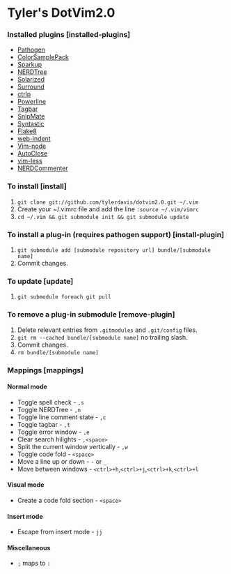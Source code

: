 # Tyler's DotVim2.0

### Installed plugins [installed-plugins]
* [Pathogen](https://github.com/tpope/vim-pathogen)
* [ColorSamplePack](http://www.vim.org/scripts/script.php?script_id=625)
* [Sparkup](https://github.com/rstacruz/sparkup)
* [NERDTree](https://github.com/scrooloose/nerdtree)
* [Solarized](https://github.com/altercation/vim-colors-solarized)
* [Surround](https://github.com/tpope/vim-surround)
* [ctrlp](https://github.com/kien/ctrlp.vim/)
* [Powerline](https://github.com/Lokaltog/vim-powerline)
* [Tagbar](https://github.com/majutsushi/tagbar/)
* [SnipMate](https://github.com/tylerdavis/snipmate.vim)
* [Syntastic](https://github.com/scrooloose/syntastic)
* [Flake8](https://github.com/nvie/vim-flake8)
* [web-indent](http://www.vim.org/scripts/script.php?script_id=3081)
* [Vim-node](https://github.com/guileen/vim-node)
* [AutoClose](https://github.com/vim-scripts/autoclose)
* [vim-less](https://github.com/groenewege/vim-less)
* [NERDCommenter](https://github.com/scrooloose/nerdcommenter)

### To install [install]
1. `git clone git://github.com/tylerdavis/dotvim2.0.git ~/.vim`
2. Create your ~/.vimrc file and add the line `:source ~/.vim/vimrc`
3. `cd ~/.vim && git submodule init && git submodule update`

### To install a plug-in (requires pathogen support) [install-plugin]
1. `git submodule add [submodule repository url] bundle/[submodule name]`
2. Commit changes.

### To update [update]
1. `git submodule foreach git pull`

### To remove a plug-in submodule [remove-plugin]
1. Delete relevant entries from `.gitmodules` and `.git/config` files.
2. `git rm --cached bundle/[submodule name]` no trailing slash.
3. Commit changes.
4. `rm bundle/[submodule name]`

### Mappings [mappings]

#### Normal mode
* Toggle spell check - `,s`
* Toggle NERDTree - `,n`
* Toggle line comment state - `,c`
* Toggle tagbar - `,t`
* Toggle error window - `,e`
* Clear search hilights - `,<space>`
* Split the current window vertically - `,w`
* Toggle code fold - `<space>`
* Move a line up or down - `-` or `_`
* Move between windows - `<ctrl>+h`,`<ctrl>+j`,`<ctrl>+k`,`<ctrl>+l`  

#### Visual mode
* Create a code fold section - `<space>`

#### Insert mode
* Escape from insert mode - `jj`

#### Miscellaneous
* `;` maps to `:`
